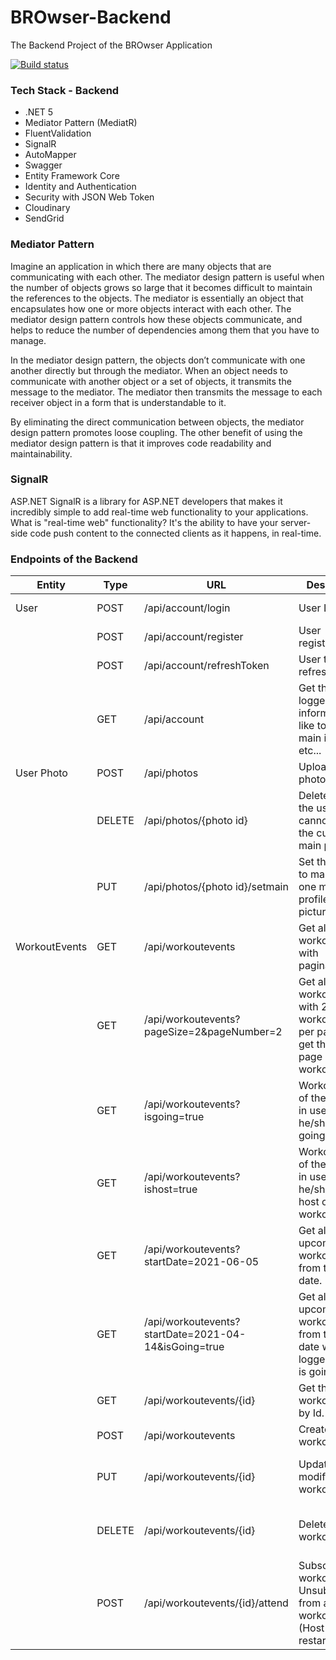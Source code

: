 # BROwser-Backend

The Backend Project of the BROwser Application

[![Build status](https://img.shields.io/github/workflow/status/alexalok/dotAPNS/Test)](https://github.com/BROwser-Project/BROwser-Backend/actions)

### Tech Stack - Backend

- .NET 5
- Mediator Pattern (MediatR)
- FluentValidation
- SignalR
- AutoMapper
- Swagger
- Entity Framework Core
- Identity and Authentication
- Security with JSON Web Token
- Cloudinary
- SendGrid

### Mediator Pattern

Imagine an application in which there are many objects that are communicating with each other. The mediator design pattern is useful when the number of objects grows so large that it becomes difficult to maintain the references to the objects. The mediator is essentially an object that encapsulates how one or more objects interact with each other. The mediator design pattern controls how these objects communicate, and helps to reduce the number of dependencies among them that you have to manage.

In the mediator design pattern, the objects don’t communicate with one another directly but through the mediator. When an object needs to communicate with another object or a set of objects, it transmits the message to the mediator. The mediator then transmits the message to each receiver object in a form that is understandable to it.

By eliminating the direct communication between objects, the mediator design pattern promotes loose coupling. The other benefit of using the mediator design pattern is that it improves code readability and maintainability.

### SignalR

ASP.NET SignalR is a library for ASP.NET developers that makes it incredibly simple to add real-time web functionality to your applications. What is "real-time web" functionality? It's the ability to have your server-side code push content to the connected clients as it happens, in real-time.

### Endpoints of the Backend

| Entity        | Type   | URL                                                  | Description                                                                                       | Success        | Authorize                         |
| ------------- | ------ | ---------------------------------------------------- | ------------------------------------------------------------------------------------------------- | -------------- | --------------------------------- |
| User          | POST   | /api/account/login                                   | User Login.                                                                                       | 200 OK & Token | No                                |
|               | POST   | /api/account/register                                | User registration.                                                                                | 200 OK         | No                                |
|               | POST   | /api/account/refreshToken                            | User token refresh.                                                                               | 200 OK         | Yes                               |
|               | GET    | /api/account                                         | Get the current logged in user information like token, main image etc...                          | 200 OK         | Yes & Only the logged in user.    |
| User Photo    | POST   | /api/photos                                          | Upload a photo.                                                                                   | 200 OK         | Yes                               |
|               | DELETE | /api/photos/{photo id}                               | Delete a photo, the user cannot delete the current main photo.                                    | 200 OK         | Yes                               |
|               | PUT    | /api/photos/{photo id}/setmain                       | Set the photo to main. (Only one main - profile picture.)                                         | 200 OK         | Yes                               |
| WorkoutEvents | GET    | /api/workoutevents                                   | Get all workoutevents with pagination.                                                            | 200 OK         | Yes                               |
|               | GET    | /api/workoutevents?pageSize=2&pageNumber=2           | Get all workoutevents with 2 workoutevents per page and get the second page of the workoutevents. | 200 OK         | Yes                               |
|               | GET    | /api/workoutevents?isgoing=true                      | Workoutevents of the logged in user where he/she is going.                                        | 200 OK         | Yes                               |
|               | GET    | /api/workoutevents?ishost=true                       | Workoutevents of the logged in user where he/she is the host of this workoutevents.               | 200 OK         | Yes                               |
|               | GET    | /api/workoutevents?startDate=2021-06-05              | Get all upcoming workoutevents from this start date.                                              | 200 OK         | Yes                               |
|               | GET    | /api/workoutevents?startDate=2021-04-14&isGoing=true | Get all upcoming workoutevents from this start date where the logged in user is going.            | 200 OK         | Yes                               |
|               | GET    | /api/workoutevents/{id}                              | Get the workoutevent by Id.                                                                       | 200 OK         | Yes                               |
|               | POST   | /api/workoutevents                                   | Create a workoutevent.                                                                            | 200 OK         | Yes                               |
|               | PUT    | /api/workoutevents/{id}                              | Update / modify a workoutevent.                                                                   | 200 OK         | Yes & Logged in user is the host. |
|               | DELETE | /api/workoutevents/{id}                              | Delete a workoutevent.                                                                            | 200 OK         | Yes & Logged in user is the host. |
|               | POST   | /api/workoutevents/{id}/attend                       | Subscribe to a workoutevent / Unsubscribe from a workoutevent. (Host cancel / restart it.)        | 200 OK         | Yes                               |
